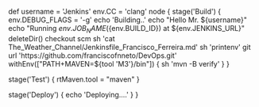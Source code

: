 def username = 'Jenkins'
env.CC = 'clang'
node {
	stage('Build') {
		env.DEBUG_FLAGS = '-g'
		echo 'Building..'
		echo "Hello Mr. ${username}"
		echo "Running ${env.JOB_NAME} (${env.BUILD_ID}) at ${env.JENKINS_URL}"
		deleteDir()
		checkout scm
		sh 'cat The_Weather_Channel/Jenkinsfile_Francisco_Ferreira.md'
		sh 'printenv'
		git url 'https://github.com/franciscofnneto/DevOps.git'
		withEnv(["PATH+MAVEN=${tool 'M3'}/bin"]) {
      		sh 'mvn -B verify'
      		}
	}

	
stage('Test') {
	rtMaven.tool = "maven"
		}
	
stage('Deploy') {
		echo 'Deploying....'
	}
}
